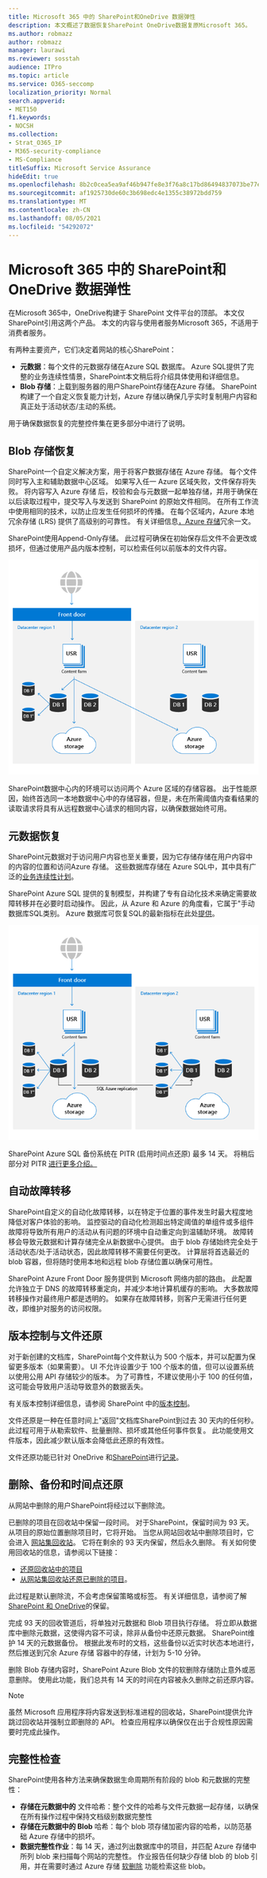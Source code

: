 ```yaml
---
title: Microsoft 365 中的 SharePoint和OneDrive 数据弹性
description: 本文概述了数据恢复SharePoint OneDrive数据复原Microsoft 365。
ms.author: robmazz
author: robmazz
manager: laurawi
ms.reviewer: sosstah
audience: ITPro
ms.topic: article
ms.service: O365-seccomp
localization_priority: Normal
search.appverid:
- MET150
f1.keywords:
- NOCSH
ms.collection:
- Strat_O365_IP
- M365-security-compliance
- MS-Compliance
titleSuffix: Microsoft Service Assurance
hideEdit: true
ms.openlocfilehash: 8b2c0cea5ea9af46b947fe8e3f76a8c17bd86494837073be77e1c7894270e97b
ms.sourcegitcommit: af1925730de60c3b698edc4e1355c38972bdd759
ms.translationtype: MT
ms.contentlocale: zh-CN
ms.lasthandoff: 08/05/2021
ms.locfileid: "54292072"
---
```

# <a name="sharepoint-and-onedrive-data-resiliency-in-microsoft-365"></a>Microsoft 365 中的 SharePoint和OneDrive 数据弹性

在Microsoft 365中，OneDrive构建于 SharePoint 文件平台的顶部。 本文仅SharePoint引用这两个产品。 本文的内容与使用者服务Microsoft 365，不适用于消费者服务。

有两种主要资产，它们决定着网站的核心SharePoint：

- **元数据**：每个文件的元数据存储在Azure SQL 数据库。 Azure SQL提供了完整的业务连续性情景，SharePoint本文稍后将介绍具体使用和详细信息。
- **Blob 存储**：上载到服务器的用户SharePoint存储在Azure 存储。 SharePoint构建了一个自定义恢复能力计划，Azure 存储以确保几乎实时复制用户内容和真正处于活动状态/主动的系统。

用于确保数据恢复的完整控件集在更多部分中进行了说明。

## <a name="blob-storage-resilience"></a>Blob 存储恢复

SharePoint一个自定义解决方案，用于将客户数据存储在 Azure 存储。 每个文件同时写入主和辅助数据中心区域。 如果写入任一 Azure 区域失败，文件保存将失败。 将内容写入 Azure 存储 后，校验和会与元数据一起单独存储，并用于确保在以后读取过程中，提交写入与发送到 SharePoint 的原始文件相同。 在所有工作流中使用相同的技术，以防止应发生任何损坏的传播。 在每个区域内，Azure 本地冗余存储 (LRS) 提供了高级别的可靠性。 有关详细信息[，Azure 存储](/azure/storage/common/storage-redundancy-lrs)冗余一文。

SharePoint使用Append-Only存储。 此过程可确保在初始保存后文件不会更改或损坏，但通过使用产品内版本控制，可以检索任何以前版本的文件内容。

![Blob 存储恢复](../media/assurance-blob-storage-resiliency-diagram.png)

SharePoint数据中心内的环境可以访问两个 Azure 区域的存储容器。 出于性能原因，始终首选同一本地数据中心中的存储容器，但是，未在所需阈值内查看结果的读取请求将具有从远程数据中心请求的相同内容，以确保数据始终可用。

## <a name="metadata-resilience"></a>元数据恢复

SharePoint元数据对于访问用户内容也至关重要，因为它存储存储在用户内容中的内容的位置和访问Azure 存储。 这些数据库存储在 Azure SQL中，其中具有广泛的[业务连续性计划](/azure/sql-database/sql-database-business-continuity)。

SharePoint Azure SQL 提供的复制模型，并构建了专有自动化技术来确定需要故障转移并在必要时启动操作。 因此，从 Azure 和 Azure 的角度看，它属于"手动数据库SQL类别。 Azure 数据库可恢复SQL的最新指标在此处[提供](/azure/azure-sql/database/business-continuity-high-availability-disaster-recover-hadr-overview#recover-a-database-to-the-existing-server)。

![元数据恢复](../media/assurance-metadata-resiliency-diagram.png)

SharePoint Azure SQL 备份系统在 PITR (启用时间点还原) 最多 14 天。 将稍后部分对 PITR [进行更多介绍。](#deletion-backup-and-point-in-time-restore)

## <a name="automated-failover"></a>自动故障转移

SharePoint自定义的自动化故障转移，以在特定于位置的事件发生时最大程度地降低对客户体验的影响。 监控驱动的自动化检测超出特定阈值的单组件或多组件故障将导致所有用户的活动从有问题的环境中自动重定向到温辅助环境。 故障转移会导致元数据和计算存储完全从新数据中心提供。 由于 blob 存储始终完全处于活动状态/处于活动状态，因此故障转移不需要任何更改。 计算层将首选最近的 blob 容器，但将随时使用本地和远程 blob 存储位置以确保可用性。

SharePoint Azure Front Door 服务提供到 Microsoft 网络内部的路由。 此配置允许独立于 DNS 的故障转移重定向，并减少本地计算机缓存的影响。 大多数故障转移操作对最终用户都是透明的。 如果存在故障转移，则客户无需进行任何更改，即维护对服务的访问权限。

## <a name="versioning-and-files-restore"></a>版本控制与文件还原

对于新创建的文档库，SharePoint每个文件默认为 500 个版本，并可以配置为保留更多版本（如果需要）。 UI 不允许设置少于 100 个版本的值，但可以设置系统以使用公用 API 存储较少的版本。 为了可靠性，不建议使用小于 100 的任何值，这可能会导致用户活动导致意外的数据丢失。

有关版本控制详细信息，请参阅 SharePoint 中的[版本控制](/microsoft-365/community/versioning-basics-best-practices)。

文件还原是一种在任意时间上"返回"文档库SharePoint到过去 30 天内的任何秒。 此过程可用于从勒索软件、批量删除、损坏或其他任何事件恢复。 此功能使用文件版本，因此减少默认版本会降低此还原的有效性。

文件还原功能已针对 OneDrive 和[SharePoint](https://support.office.com/article/restore-your-onedrive-fa231298-759d-41cf-bcd0-25ac53eb8a15)进行[记录](https://support.office.com/article/Restore-a-document-library-317791c3-8bd0-4dfd-8254-3ca90883d39a)。

## <a name="deletion-backup-and-point-in-time-restore"></a>删除、备份和时间点还原

从网站中删除的用户SharePoint将经过以下删除流。

已删除的项目在回收站中保留一段时间。 对于SharePoint，保留时间为 93 天。 从项目的原始位置删除项目时，它将开始。 当您从网站回收站中删除项目时，它会进入 [网站集回收站](https://support.office.com/article/restore-deleted-items-from-the-site-collection-recycle-bin-5fa924ee-16d7-487b-9a0a-021b9062d14b)。 它将在剩余的 93 天内保留，然后永久删除。 有关如何使用回收站的信息，请参阅以下链接：

- [还原回收站中的项目](https://support.office.com/article/Restore-items-in-the-Recycle-Bin-of-a-SharePoint-site-6df466b6-55f2-4898-8d6e-c0dff851a0be)
- [从网站集回收站还原已删除的项目](https://support.office.com/article/Restore-deleted-items-from-the-site-collection-recycle-bin-5fa924ee-16d7-487b-9a0a-021b9062d14b)。

此过程是默认删除流，不会考虑保留策略或标签。 有关详细信息，请参阅了解[SharePoint 和 OneDrive](/microsoft-365/compliance/retention-policies-sharepoint)的保留。

完成 93 天的回收管道后，将单独对元数据和 Blob 项目执行存储。 将立即从数据库中删除元数据，这使得内容不可读，除非从备份中还原元数据。 SharePoint维护 14 天的元数据备份。 根据此发布时的文档，这些备份以近实时状态本地进行，然后推送到冗余 Azure 存储 容器中的存储[](/azure/sql-database/sql-database-automated-backups)，计划为 5-10 分钟。

删除 Blob 存储内容时，SharePoint Azure Blob 文件的软删除存储防止意外或恶意删除。 使用此功能，我们总共有 14 天的时间在内容被永久删除之前还原内容。

>[!Note]
>虽然 Microsoft 应用程序将内容发送到标准进程的回收站，SharePoint提供允许跳过回收站并强制立即删除的 API。 检查应用程序以确保仅在出于合规性原因需要时完成此操作。

## <a name="integrity-checks"></a>完整性检查

SharePoint使用各种方法来确保数据生命周期所有阶段的 blob 和元数据的完整性：

- **存储在元数据中的** 文件哈希：整个文件的哈希与文件元数据一起存储，以确保在所有操作过程中保持文档级别数据完整性
- **存储在元数据中的 Blob** 哈希：每个 blob 项存储加密内容的哈希，以防范基础 Azure 存储中的损坏。
- **数据完整性作业**：每 14 天，通过列出数据库中的项目，并匹配 Azure 存储中所列 blob 来扫描每个网站的完整性。 作业报告任何缺少存储 blob 的 blob 引用，并在需要时通过 Azure 存储 [软删除](/azure/storage/blobs/soft-delete-blob-overview) 功能检索这些 blob。
